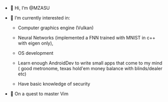 - 👋 Hi, I’m @MZASU
- 👀 I’m currently interested in: 

     - Computer graphics engine (Vulkan)
    
     - Neural Networks (implemented a FNN trained with MNIST in c++ with eigen only),
    
     - OS development 
    
     - Learn enough AndroidDev to write small apps that come to my mind ( good metronome, texas hold'em money balance with blinds/dealer etc) 

     - Have basic knowledge of security 
                   
- 👾 On a quest to master Vim
<!---
MZASU/MZASU is a ✨ special ✨ repository because its `README.md` (this file) appears on your GitHub profile.
You can click the Preview link to take a look at your changes.
--->
